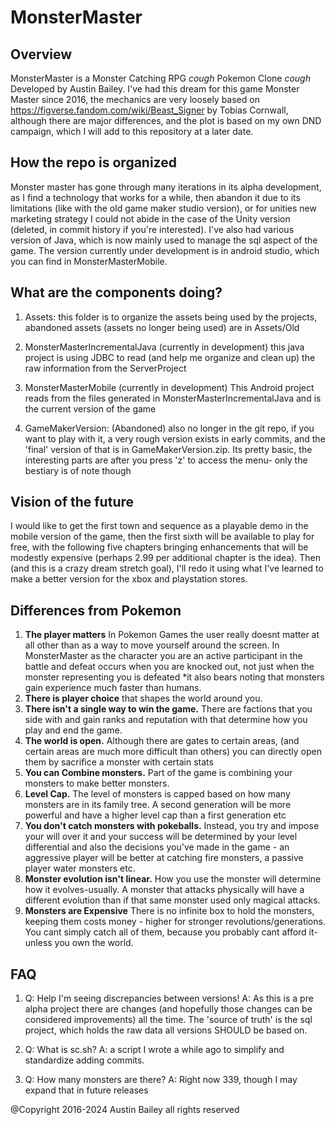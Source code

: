 # MonsterMaster
## Overview
MonsterMaster is a Monster Catching RPG *cough* Pokemon Clone *cough* Developed by Austin Bailey. I've had this dream for this game Monster Master since 2016, the mechanics are very loosely based on https://figverse.fandom.com/wiki/Beast_Signer by Tobias Cornwall, although there are major differences, and the plot is based on my own DND campaign, which I will add to this repository at a later date. 

## How the repo is organized

Monster master has gone through many iterations in its alpha development, as I find a technology that works for a while, then abandon it due to its limitations (like with the old game maker studio version), or for unities new marketing strategy I could not abide in the case of the Unity version (deleted, in commit history if you're interested). I've also had various version of Java, which is now mainly used to manage the sql aspect of the game. The version currently under development is in android studio, which you can find in MonsterMasterMobile.

## What are the components doing?

1. Assets: this folder is to organize the assets being used by the projects, abandoned assets (assets no longer being used) are in Assets/Old 

2. MonsterMasterIncrementalJava (currently in development) this java project is using JDBC to read (and help me organize and clean up) the raw information from the ServerProject

3. MonsterMasterMobile (currently in development) This Android project reads from the files generated in MonsterMasterIncrementalJava and is the current version of the game

4. GameMakerVersion: (Abandoned) also no longer in the git repo, if you want to play with it, a very rough version exists in early commits, and the 'final' version of that is in GameMakerVersion.zip. Its pretty basic, the interesting parts are after you press 'z' to access the menu- only the bestiary is of note though

## Vision of the future 

I would like to get the first town and sequence as a playable demo in the mobile version of the game, then the first sixth will be available to play for free, with the following five chapters bringing enhancements that will be modestly expensive (perhaps 2.99 per additional chapter is the idea). Then (and this is a crazy dream stretch goal), I'll redo it using what I've learned to make a better version for the xbox and playstation stores.

## Differences from Pokemon
1. **The player matters** In Pokemon Games the user really doesnt matter at all other than as a way to move yourself around the screen. In MonsterMaster as the character you are an active participant in the battle and defeat occurs when you are knocked out, not just when the monster representing you is defeated *it also bears noting that monsters gain experience much faster than humans.
2. **There is player choice** that shapes the world around you.
3. **There isn't a single way to win the game.** There are factions that you side with and gain ranks and reputation with that determine how you play and end the game.
4. **The world is open.** Although there are gates to certain areas, (and certain areas are much more difficult than others) you can directly open them by sacrifice a monster with certain stats
5. **You can Combine monsters.** Part of the game is combining your monsters to make better monsters.
6. **Level Cap.** The level of monsters is capped based on how many monsters are in its family tree. A second generation will be more powerful and have a higher level cap than a first generation etc
7. **You don't catch monsters with pokeballs.** Instead, you try and impose your will over it and your success will be determined by your level differential and also the decisions you've made in the game - an aggressive player will be better at catching fire monsters, a passive player water monsters etc.
8. **Monster evolution isn't linear.** How you use the monster will determine how it evolves-usually. A monster that attacks physically will have a different evolution than if that same monster used only magical attacks.
9. **Monsters are Expensive** There is no infinite box to hold the monsters, keeping them costs money - higher for stronger revolutions/generations. You cant simply catch all of them, because you probably cant afford it-unless you own the world.

## FAQ

1. Q: Help I'm seeing discrepancies between versions! A: As this is a pre alpha project there are changes (and hopefully those changes can be considered improvements) all the time. The 'source of truth' is the sql project, which holds the raw data all versions SHOULD be based on.
  
2. Q: What is sc.sh? A: a script I wrote a while ago to simplify and standardize adding commits.

3. Q: How many monsters are there? A: Right now 339, though I may expand that in future releases

@Copyright 2016-2024 Austin Bailey all rights reserved